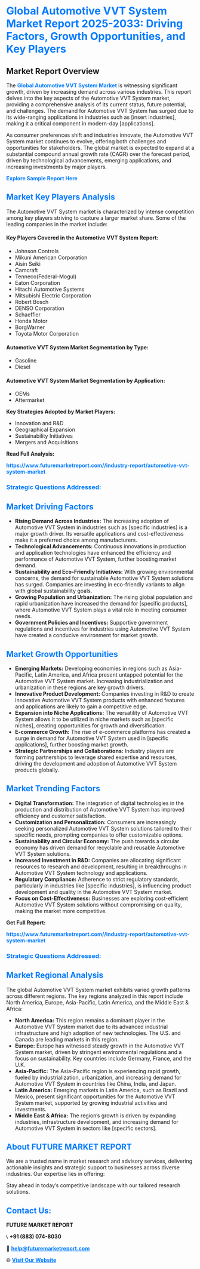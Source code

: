<h1 style="color: #007BFF;">Global Automotive VVT System Market Report 2025-2033: Driving Factors, Growth Opportunities, and Key Players</h1>

<section id="overview">
<h2>Market Report Overview</h2>
<p>The <a href="https://www.futuremarketreport.com//industry-report/automotive-vvt-system-market" style="color: #007BFF; text-decoration: none;"><strong>Global Automotive VVT System Market</strong></a> is witnessing significant growth, driven by increasing demand across various industries. This report delves into the key aspects of the Automotive VVT System market, providing a comprehensive analysis of its current status, future potential, and challenges. The demand for Automotive VVT System has surged due to its wide-ranging applications in industries such as [insert industries], making it a critical component in modern-day [applications].</p>
<p>As consumer preferences shift and industries innovate, the Automotive VVT System market continues to evolve, offering both challenges and opportunities for stakeholders. The global market is expected to expand at a substantial compound annual growth rate (CAGR) over the forecast period, driven by technological advancements, emerging applications, and increasing investments by major players.</p>
</section>

<section id="overview">
<p><a href="https://www.futuremarketreport.com//request-sample/reportId=58780" style="color: #007BFF; text-decoration: none;"><strong>Explore Sample Report Here</strong></a></p>
</section>

<section id="key-players">
<h2 style="color: #007BFF;">Market Key Players Analysis</h2>
<p>The Automotive VVT System market is characterized by intense competition among key players striving to capture a larger market share. Some of the leading companies in the market include:</p>
<h4>Key Players Covered in the Automotive VVT System Report:</h4>
<ul><li>Johnson Controls</li><li>Mikuni American Corporation</li><li>Aisin Seiki</li><li>Camcraft</li><li>Tenneco(Federal-Mogul)</li><li>Eaton Corporation</li><li>Hitachi Automotive Systems</li><li>Mitsubishi Electric Corporation</li><li>Robert Bosch</li><li>DENSO Corporation</li><li>Schaeffler</li><li>Honda Motor</li><li>BorgWarner</li><li>Toyota Motor Corporation</li></ul>
<h4>Automotive VVT System Market Segmentation by Type:</h4>
<ul><li>Gasoline</li><li>Diesel</li></ul>

<h4>Automotive VVT System Market Segmentation by Application:</h4>
<ul><li>OEMs</li><li>Aftermarket</li></ul>
<p><strong>Key Strategies Adopted by Market Players:</strong></p>
<ul>
<li>Innovation and R&D</li>
<li>Geographical Expansion</li>
<li>Sustainability Initiatives</li>
<li>Mergers and Acquisitions</li>
</ul>
</section>

<section>
<p><strong>Read Full Analysis: </strong></p><a href="https://www.futuremarketreport.com//industry-report/automotive-vvt-system-market" style="color: #007BFF; text-decoration: none;"><strong>https://www.futuremarketreport.com//industry-report/automotive-vvt-system-market</strong></a>
<h3 style="color: #007BFF;">Strategic Questions Addressed:</h3>
</section>

<section id="driving-factors">
<h2 style="color: #007BFF;">Market Driving Factors</h2>
<ul>
<li><strong>Rising Demand Across Industries:</strong> The increasing adoption of Automotive VVT System in industries such as [specific industries] is a major growth driver. Its versatile applications and cost-effectiveness make it a preferred choice among manufacturers.</li>
<li><strong>Technological Advancements:</strong> Continuous innovations in production and application technologies have enhanced the efficiency and performance of Automotive VVT System, further boosting market demand.</li>
<li><strong>Sustainability and Eco-Friendly Initiatives:</strong> With growing environmental concerns, the demand for sustainable Automotive VVT System solutions has surged. Companies are investing in eco-friendly variants to align with global sustainability goals.</li>
<li><strong>Growing Population and Urbanization:</strong> The rising global population and rapid urbanization have increased the demand for [specific products], where Automotive VVT System plays a vital role in meeting consumer needs.</li>
<li><strong>Government Policies and Incentives:</strong> Supportive government regulations and incentives for industries using Automotive VVT System have created a conducive environment for market growth.</li>
</ul>
</section>

<section id="growth-opportunities">
<h2 style="color: #007BFF;">Market Growth Opportunities</h2>
<ul>
<li><strong>Emerging Markets:</strong> Developing economies in regions such as Asia-Pacific, Latin America, and Africa present untapped potential for the Automotive VVT System market. Increasing industrialization and urbanization in these regions are key growth drivers.</li>
<li><strong>Innovative Product Development:</strong> Companies investing in R&D to create innovative Automotive VVT System products with enhanced features and applications are likely to gain a competitive edge.</li>
<li><strong>Expansion into Niche Applications:</strong> The versatility of Automotive VVT System allows it to be utilized in niche markets such as [specific niches], creating opportunities for growth and diversification.</li>
<li><strong>E-commerce Growth:</strong> The rise of e-commerce platforms has created a surge in demand for Automotive VVT System used in [specific applications], further boosting market growth.</li>
<li><strong>Strategic Partnerships and Collaborations:</strong> Industry players are forming partnerships to leverage shared expertise and resources, driving the development and adoption of Automotive VVT System products globally.</li>
</ul>
</section>

<section id="trending-factors">
<h2 style="color: #007BFF;">Market Trending Factors</h2>
<ul>
<li><strong>Digital Transformation:</strong> The integration of digital technologies in the production and distribution of Automotive VVT System has improved efficiency and customer satisfaction.</li>
<li><strong>Customization and Personalization:</strong> Consumers are increasingly seeking personalized Automotive VVT System solutions tailored to their specific needs, prompting companies to offer customizable options.</li>
<li><strong>Sustainability and Circular Economy:</strong> The push towards a circular economy has driven demand for recyclable and reusable Automotive VVT System solutions.</li>
<li><strong>Increased Investment in R&D:</strong> Companies are allocating significant resources to research and development, resulting in breakthroughs in Automotive VVT System technology and applications.</li>
<li><strong>Regulatory Compliance:</strong> Adherence to strict regulatory standards, particularly in industries like [specific industries], is influencing product development and quality in the Automotive VVT System market.</li>
<li><strong>Focus on Cost-Effectiveness:</strong> Businesses are exploring cost-efficient Automotive VVT System solutions without compromising on quality, making the market more competitive.</li>
</ul>
</section>

<section>
<p><strong>Get Full Report: </strong></p><a href="https://www.futuremarketreport.com//industry-report/automotive-vvt-system-market" style="color: #007BFF; text-decoration: none;"><strong>https://www.futuremarketreport.com//industry-report/automotive-vvt-system-market</strong></a>
<h3 style="color: #007BFF;">Strategic Questions Addressed:</h3>
</section>


<section id="regional-analysis">
<h2 style="color: #007BFF;">Market Regional Analysis</h2>
<p>The global Automotive VVT System market exhibits varied growth patterns across different regions. The key regions analyzed in this report include North America, Europe, Asia-Pacific, Latin America, and the Middle East & Africa:</p>
<ul>
<li><strong>North America:</strong> This region remains a dominant player in the Automotive VVT System market due to its advanced industrial infrastructure and high adoption of new technologies. The U.S. and Canada are leading markets in this region.</li>
<li><strong>Europe:</strong> Europe has witnessed steady growth in the Automotive VVT System market, driven by stringent environmental regulations and a focus on sustainability. Key countries include Germany, France, and the U.K.</li>
<li><strong>Asia-Pacific:</strong> The Asia-Pacific region is experiencing rapid growth, fueled by industrialization, urbanization, and increasing demand for Automotive VVT System in countries like China, India, and Japan.</li>
<li><strong>Latin America:</strong> Emerging markets in Latin America, such as Brazil and Mexico, present significant opportunities for the Automotive VVT System market, supported by growing industrial activities and investments.</li>
<li><strong>Middle East & Africa:</strong> The region’s growth is driven by expanding industries, infrastructure development, and increasing demand for Automotive VVT System in sectors like [specific sectors].</li>
</ul>
</section>

<footer>
<h2 style="color: #007BFF;">About FUTURE MARKET REPORT</h2>
<p>We are a trusted name in market research and advisory services, delivering actionable insights and strategic support to businesses across diverse industries. Our expertise lies in offering:</p>

<p>Stay ahead in today’s competitive landscape with our tailored research solutions.</p>

<h2 style="color: #007BFF;">Contact Us:</h2>
<p><strong>FUTURE MARKET REPORT</strong></p>
<p>📞 <strong>+91 (883) 074-8030</strong></p>
<p>📧 <strong><a href="mailto:help@futuremarketreport.com" style="color: #007BFF;">help@futuremarketreport.com</a></strong></p>
<p>🌐 <strong><a href="https://www.futuremarketreport.com/" style="color: #007BFF;">Visit Our Website</a></strong></p>
</footer>